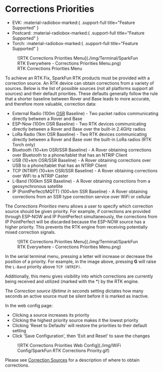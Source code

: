 # Corrections Priorities

<!--
Compatibility Icons
====================================================================================

:material-radiobox-marked:{ .support-full title="Feature Supported" }
:material-radiobox-indeterminate-variant:{ .support-partial title="Feature Partially Supported" }
:material-radiobox-blank:{ .support-none title="Feature Not Supported" }
-->

<div class="grid cards fill" markdown>

- EVK: :material-radiobox-marked:{ .support-full title="Feature Supported" }
- Postcard: :material-radiobox-marked:{ .support-full title="Feature Supported" }
- Torch: :material-radiobox-marked:{ .support-full title="Feature Supported" }

</div>

<figure markdown>
![RTK Corrections Priorities Menu](./img/Terminal/SparkFun RTK Everywhere - Corrections Priorities Menu.png)
<figcaption markdown>
RTK Corrections Priorities Menu
</figcaption>
</figure>

To achieve an RTK Fix, SparkFun RTK products must be provided with a correction source. An RTK device can obtain corrections from a variety of sources. Below is the list of possible sources (not all platforms support all sources) and their default priorities. These defaults generally follow the rule that a shorter baseline between Rover and Base leads to more accurate, and therefore more valuable, correction data:

- External Radio (100m [OSR](https://docs.sparkfun.com/SparkFun_RTK_Everywhere_Firmware/correction_sources/#osr-vs-ssr) Baseline) - Two packet radios communicating directly between a Rover and Base
- ESP-Now (100m OSR Baseline) - Two RTK devices communicating directly between a Rover and Base over the built-in 2.4GHz radios
- LoRa Radio (1km OSR Baseline) - Two RTK devices communicating directly between a Rover and Base over the built-in LoRa radios (RTK Torch only)
- Bluetooth (10+km OSR/SSR Baseline) - A Rover obtaining corrections over Bluetooth to a phone/tablet that has an NTRIP Client
- USB (10+km OSR/SSR Baseline) - A Rover obtaining corrections over USB to a phone/tablet that has an NTRIP Client
- TCP (NTRIP) (10+km OSR/SSR Baseline) - A Rover obtaining corrections over WiFi to a NTRIP Caster
- L-Band (100km SSR Baseline) - A Rover obtaining corrections from a geosynchronous satellite
- IP (PointPerfect/MQTT) (100+km SSR Baseline) - A Rover obtaining corrections from an SSR type correction service over WiFi or cellular

The *Corrections Priorities* menu allows a user to specify which correction source should be given priority. For example, if corrections are provided through ESP-NOW and IP PointPerfect simultaneously, the corrections from IP PointPerfect will be discarded because the ESP-NOW source has a higher priority. This prevents the RTK engine from receiving potentially mixed correction signals.

<figure markdown>
![RTK Corrections Priorities Menu](./img/Terminal/SparkFun RTK Everywhere - Corrections Priorities Menu.png)
<figcaption markdown>
</figcaption>
</figure>

In the serial terminal menu, pressing a letter will increase or decrease the position of a priority. For example, in the image above, pressing **G** will raise the `L-Band` priority above `TCP (NTRIP)`.

Additionally, this menu gives visibility into which corrections are currently being received and utilized (marked with the *) by the RTK engine.

The *Correction source lifetime in seconds* setting dictates how many seconds an active source must be silent before it is marked as inactive.

In the web config page:

- Clicking a source increases its priority
- Clicking the highest priority source makes it the lowest priority
- Clicking 'Reset to Defaults' will restore the priorities to their default setting
- Click 'Save Configuration', then 'Exit and Reset' to save the changes

<figure markdown>
![RTK Corrections Priorities Web Config](./img/WiFi Config/SparkFun RTK Corrections Priority.gif)
<figcaption markdown>
</figcaption>
</figure>

Please see [Correction Sources](correction_sources.md) for a description of where to obtain corrections.
